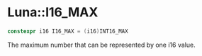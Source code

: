 # Luna::I16_MAX

```c++
constexpr i16 I16_MAX = (i16)INT16_MAX
```

The maximum number that can be represented by one i16 value. 

